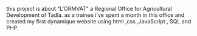 this project is about "L'ORMVAT" a Regional Office for Agricultural Development of Tadla. 
as a trainee i've spent a month in this office and created my first dynamique website 
using html ,css ,JavaScript , SQL and PHP. 
